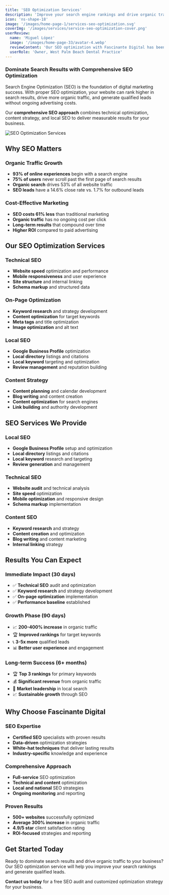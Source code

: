 ```yaml
---
title: 'SEO Optimization Services'
description: 'Improve your search engine rankings and drive organic traffic with comprehensive SEO optimization. Our data-driven approach increases visibility and generates qualified leads.'
icon: 'ns-shape-18'
image: '/images/home-page-1/services-seo-optimization.svg'
coverImg: '/images/services/service-seo-optimization-cover.png'
userReview:
  name: 'Miguel López'
  image: '/images/home-page-33/avatar-4.webp'
  reviewContent: 'Our SEO optimization with Fascinante Digital has been incredible. We went from page 3 to #1 for our main keywords, and our organic traffic increased by 450%. The results speak for themselves.'
  userRole: 'Owner, West Palm Beach Dental Practice'
---
```


### Dominate Search Results with Comprehensive SEO Optimization

Search Engine Optimization (SEO) is the foundation of digital marketing success. With proper SEO optimization, your website can rank higher in search results, drive more organic traffic, and generate qualified leads without ongoing advertising costs.

Our **comprehensive SEO approach** combines technical optimization, content strategy, and local SEO to deliver measurable results for your business.

![SEO Optimization Services](/images/services/service-details-1.png)

## Why SEO Matters

### Organic Traffic Growth
- **93% of online experiences** begin with a search engine
- **75% of users** never scroll past the first page of search results
- **Organic search** drives 53% of all website traffic
- **SEO leads** have a 14.6% close rate vs. 1.7% for outbound leads

### Cost-Effective Marketing
- **SEO costs 61% less** than traditional marketing
- **Organic traffic** has no ongoing cost per click
- **Long-term results** that compound over time
- **Higher ROI** compared to paid advertising

## Our SEO Optimization Services

### Technical SEO
- **Website speed** optimization and performance
- **Mobile responsiveness** and user experience
- **Site structure** and internal linking
- **Schema markup** and structured data

### On-Page Optimization
- **Keyword research** and strategy development
- **Content optimization** for target keywords
- **Meta tags** and title optimization
- **Image optimization** and alt text

### Local SEO
- **Google Business Profile** optimization
- **Local directory** listings and citations
- **Local keyword** targeting and optimization
- **Review management** and reputation building

### Content Strategy
- **Content planning** and calendar development
- **Blog writing** and content creation
- **Content optimization** for search engines
- **Link building** and authority development

## SEO Services We Provide

### Local SEO
- **Google Business Profile** setup and optimization
- **Local directory** listings and citations
- **Local keyword** research and targeting
- **Review generation** and management

### Technical SEO
- **Website audit** and technical analysis
- **Site speed** optimization
- **Mobile optimization** and responsive design
- **Schema markup** implementation

### Content SEO
- **Keyword research** and strategy
- **Content creation** and optimization
- **Blog writing** and content marketing
- **Internal linking** strategy

## Results You Can Expect

### Immediate Impact (30 days)
- ✅ **Technical SEO** audit and optimization
- ✅ **Keyword research** and strategy development
- ✅ **On-page optimization** implementation
- ✅ **Performance baseline** established

### Growth Phase (90 days)
- 📈 **200-400% increase** in organic traffic
- 🏆 **Improved rankings** for target keywords
- 📞 **3-5x more** qualified leads
- 📊 **Better user experience** and engagement

### Long-term Success (6+ months)
- 🏆 **Top 3 rankings** for primary keywords
- 💰 **Significant revenue** from organic traffic
- 🎯 **Market leadership** in local search
- 📈 **Sustainable growth** through SEO

## Why Choose Fascinante Digital

### SEO Expertise
- **Certified SEO** specialists with proven results
- **Data-driven** optimization strategies
- **White-hat techniques** that deliver lasting results
- **Industry-specific** knowledge and experience

### Comprehensive Approach
- **Full-service** SEO optimization
- **Technical and content** optimization
- **Local and national** SEO strategies
- **Ongoing monitoring** and reporting

### Proven Results
- **500+ websites** successfully optimized
- **Average 300% increase** in organic traffic
- **4.9/5 star** client satisfaction rating
- **ROI-focused** strategies and reporting

## Get Started Today

Ready to dominate search results and drive organic traffic to your business? Our SEO optimization service will help you improve your search rankings and generate qualified leads.

**Contact us today** for a free SEO audit and customized optimization strategy for your business.
